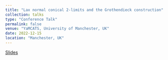 ```yaml
---
title: "Lax normal conical 2-limits and the Grothendieck construction"
collection: talks
type: "Conference Talk"
permalink: false
venue: "YaMCATS, University of Manchester, UK"
date: 2022-12-15
location: "Manchester, UK"
---
```

[Slides](https://github.com/lucamesiti/lucamesiti.github.io/blob/ed9d7634892ec7c0c232f9bd566864c571e4f747/files/Talk-2022-12-15-Yamcats_Laxnlimitsgrothconstr.pdf)

